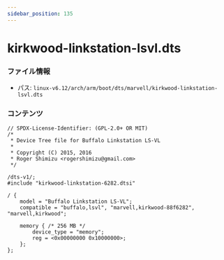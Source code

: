 ```yaml
---
sidebar_position: 135
---
```

# kirkwood-linkstation-lsvl.dts

### ファイル情報

- パス: `linux-v6.12/arch/arm/boot/dts/marvell/kirkwood-linkstation-lsvl.dts`

### コンテンツ

```dts
// SPDX-License-Identifier: (GPL-2.0+ OR MIT)
/*
 * Device Tree file for Buffalo Linkstation LS-VL
 *
 * Copyright (C) 2015, 2016
 * Roger Shimizu <rogershimizu@gmail.com>
 */

/dts-v1/;
#include "kirkwood-linkstation-6282.dtsi"

/ {
	model = "Buffalo Linkstation LS-VL";
	compatible = "buffalo,lsvl", "marvell,kirkwood-88f6282", "marvell,kirkwood";

	memory { /* 256 MB */
		device_type = "memory";
		reg = <0x00000000 0x10000000>;
	};
};

```
